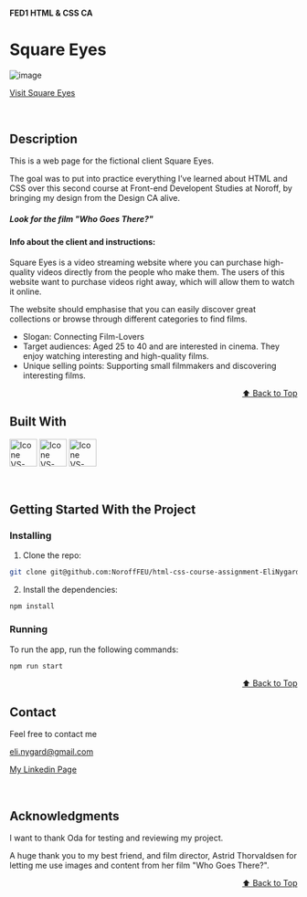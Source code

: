 <a name="readme-top"></a>
#### FED1 HTML & CSS CA
# Square Eyes

![image](https://i.ibb.co/fHrC4Zm/Skjermbilde-2024-05-29-095037.png)

[Visit Square Eyes](https://elinygard.github.io/Course-Assignment-SquareEyes/index.html)

<br>

## Description
This is a web page for the fictional client Square Eyes.

The goal was to put into practice everything I’ve learned about HTML and CSS over this second course at Front-end Developent Studies at Noroff, by bringing my design from the Design CA alive.

##### Look for the film "Who Goes There?"

#### Info about the client and instructions:
Square Eyes is a video streaming website where you can purchase high-quality videos directly from the people who make them. The users of this website want to purchase videos right away, which will allow them to watch it online.

The website should emphasise that you can easily discover great collections or browse through different categories to find films.

- Slogan: Connecting Film-Lovers
- Target audiences: Aged 25 to 40 and are interested in cinema. They enjoy watching interesting and high-quality films.
- Unique selling points: Supporting small filmmakers and discovering interesting films.

<p align="right"><a href="#readme-top">⬆️ Back to Top</a></p>

## Built With
[<img title="Figma" height="48px" width="48px" alt="Icone VS-Code" src="https://skillicons.dev/icons?i=figma"/>](https://www.figma.com/)
[<img title="HTML" height="48px" width="48px" alt="Icone VS-Code" src="https://skillicons.dev/icons?i=html"/>](https://developer.mozilla.org/en-US/docs/Web/HTML)
[<img title="CSS" height="48px" width="48px" alt="Icone VS-Code" src="https://skillicons.dev/icons?i=css"/>](https://developer.mozilla.org/en-US/docs/Web/CSS)

<br>

## Getting Started With the Project

### Installing

1. Clone the repo:

```bash
git clone git@github.com:NoroffFEU/html-css-course-assignment-EliNygard.git
```

2. Install the dependencies:

```
npm install
```

### Running

To run the app, run the following commands:

```bash
npm run start
```

<p align="right"><a href="#readme-top">⬆️ Back to Top</a></p>

## Contact
Feel free to contact me

eli.nygard@gmail.com

[My Linkedin Page](https://www.linkedin.com/in/eli-nyg%C3%A5rd/)

<br>

## Acknowledgments
I want to thank Oda for testing and reviewing my project.

A huge thank you to my best friend, and film director, Astrid Thorvaldsen for letting me use images and content from her film "Who Goes There?". 

<p align="right"><a href="#readme-top">⬆️ Back to Top</a></p>

